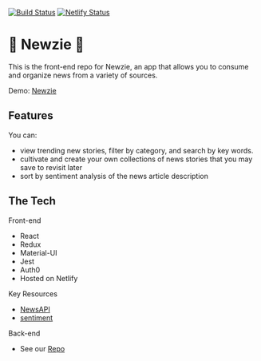 [![Build Status](https://travis-ci.com/The-Newsies/newsies-fe.svg?branch=master)](https://travis-ci.com/The-Newsies/newsies-fe)
[![Netlify Status](https://api.netlify.com/api/v1/badges/61dc23e9-3558-43f5-bd61-684114a671bc/deploy-status)](https://app.netlify.com/sites/newzie/deploys)

# :newspaper: Newzie :newspaper:

This is the front-end repo for Newzie, an app that allows you to consume and organize news from a variety of sources. 

Demo: [Newzie](https://www.youtube.com/watch?v=GF9-4miKsto&feature=youtu.be)

## Features

You can:
  
* view trending new stories, filter by category, and search by key words. 
* cultivate and create your own collections of news stories that you may save to revisit later
* sort by sentiment analysis of the news article description

## The Tech

Front-end
* React
* Redux
* Material-UI
* Jest
* Auth0
* Hosted on Netlify

Key Resources
* [NewsAPI](https://newsapi.org/)
* [sentiment](https://www.npmjs.com/package/sentiment)

Back-end
* See our [Repo](https://github.com/The-Newsies/newsies-be)
